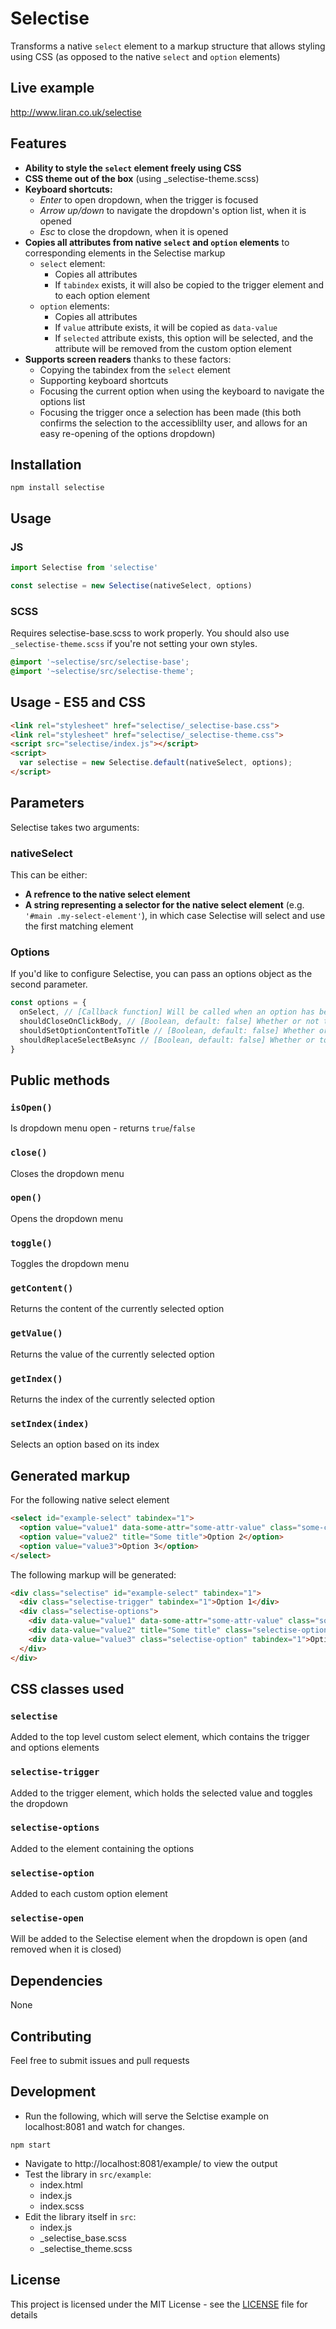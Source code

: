 # Selectise

Transforms a native `select` element to a markup structure that allows styling using CSS (as opposed to the native `select` and `option` elements)

## Live example

http://www.liran.co.uk/selectise

## Features

  - **Ability to style the `select` element freely using CSS**
  - **CSS theme out of the box** (using _selectise-theme.scss)
  - **Keyboard shortcuts:**
    - _Enter_ to open dropdown, when the trigger is focused
    - _Arrow up/down_ to navigate the dropdown's option list, when it is opened
    - _Esc_ to close the dropdown, when it is opened
  - **Copies all attributes from native `select` and `option` elements** to corresponding elements in the Selectise markup
    - `select` element:
      - Copies all attributes
      - If `tabindex` exists, it will also be copied to the trigger element and to each option element
    - `option` elements:
      - Copies all attributes
      - If `value` attribute exists, it will be copied as `data-value`
      - If `selected` attribute exists, this option will be selected, and the attribute will be removed from the custom option element
  - **Supports screen readers** thanks to these factors:
    - Copying the tabindex from the `select` element
    - Supporting keyboard shortcuts
    - Focusing the current option when using the keyboard to navigate the options list
    - Focusing the trigger once a selection has been made (this both confirms the selection to the accessiblilty user, and allows for an easy re-opening of the options dropdown)

## Installation

```
npm install selectise
```

## Usage

### JS
```js
import Selectise from 'selectise'

const selectise = new Selectise(nativeSelect, options)
```

### SCSS

Requires selectise-base.scss to work properly. You should also use `_selectise-theme.scss` if you're not setting your own styles.
```scss
@import '~selectise/src/selectise-base';
@import '~selectise/src/selectise-theme';
```

## Usage - ES5 and CSS

```html
<link rel="stylesheet" href="selectise/_selectise-base.css">
<link rel="stylesheet" href="selectise/_selectise-theme.css">
<script src="selectise/index.js"></script>
<script>
  var selectise = new Selectise.default(nativeSelect, options);
</script>
```

## Parameters

Selectise takes two arguments:

### nativeSelect
This can be either:
- **A refrence to the native select element**
- **A string representing a selector for the native select element** (e.g. `'#main .my-select-element'`), in which case Selectise will select and use the first matching element

### Options
If you'd like to configure Selectise, you can pass an options object as the second parameter.
```js
const options = {
  onSelect, // [Callback function] Will be called when an option has been selected. When called, an Object with the following properties will be passed: `selectionContent`, `selectionValue`, `selectionIndex`.
  shouldCloseOnClickBody, // [Boolean, default: false] Whether or not to close the dropdown on click body.
  shouldSetOptionContentToTitle // [Boolean, default: false] Whether or not to set the content of each option to its title. This is useful when some of the options are expected to exceed the width of the select dropdown.
  shouldReplaceSelectBeAsync // [Boolean, default: false] Whether or to use setTimeout for replacing the native select with the custom select (Selectise). This can help in fixing the issue of Selectise getting focused on insertion to the DOM, which happens when using tabindex.
}
```

## Public methods

### `isOpen()`
Is dropdown menu open - returns `true`/`false`

### `close()`
Closes the dropdown menu

### `open()`
Opens the dropdown menu

### `toggle()`
Toggles the dropdown menu

### `getContent()`
Returns the content of the currently selected option

### `getValue()`
Returns the value of the currently selected option

### `getIndex()`
Returns the index of the currently selected option

### `setIndex(index)`
Selects an option based on its index

## Generated markup
For the following native select element
```html
<select id="example-select" tabindex="1">
  <option value="value1" data-some-attr="some-attr-value" class="some-class">Option 1</option>
  <option value="value2" title="Some title">Option 2</option>
  <option value="value3">Option 3</option>
</select>
```

The following markup will be generated:
```html
<div class="selectise" id="example-select" tabindex="1">
  <div class="selectise-trigger" tabindex="1">Option 1</div>
  <div class="selectise-options">
    <div data-value="value1" data-some-attr="some-attr-value" class="some-class selectise-option" tabindex="1">Option 1</div>
    <div data-value="value2" title="Some title" class="selectise-option" tabindex="1">Option 2</div>
    <div data-value="value3" class="selectise-option" tabindex="1">Option 3</div>
  </div>
</div>
```

## CSS classes used

### `selectise`
Added to the top level custom select element, which contains the trigger and options elements

### `selectise-trigger`
Added to the trigger element, which holds the selected value and toggles the dropdown

### `selectise-options`
Added to the element containing the options

### `selectise-option`
Added to each custom option element

### `selectise-open`
Will be added to the Selectise element when the dropdown is open (and removed when it is closed)


## Dependencies

None

## Contributing

Feel free to submit issues and pull requests

## Development

* Run the following, which will serve the Selctise example on localhost:8081 and watch for changes.
```
npm start
```

* Navigate to http://localhost:8081/example/ to view the output
* Test the library in `src/example`:
  * index.html
  * index.js
  * index.scss
* Edit the library itself in `src`:
  * index.js
  * _selectise_base.scss
  * _selectise_theme.scss

## License

This project is licensed under the MIT License - see the [LICENSE](LICENSE) file for details
